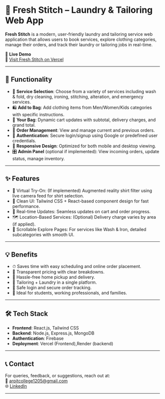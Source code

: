 # 🧼 Fresh Stitch – Laundry & Tailoring Web App

**Fresh Stitch** is a modern, user-friendly laundry and tailoring service web application that allows users to book services, explore clothing categories, manage their orders, and track their laundry or tailoring jobs in real-time.

🚀 **Live Demo**  
🔗 [Visit Fresh Stitch on Vercel](https://fresh-stitch.vercel.app/)

---

## 🔧 Functionality

- 👕 **Service Selection**: Choose from a variety of services including wash & fold, dry cleaning, ironing, stitching, alteration, and emergency services.
- 🛍️ **Add to Bag**: Add clothing items from Men/Women/Kids categories with specific instructions.
- 🛒 **Your Bag**: Dynamic cart updates with subtotal, delivery charges, and grand total.
- 📅 **Order Management**: View and manage current and previous orders.
- 🔐 **Authentication**: Secure login/signup using Google or predefined user credentials.
- 📱 **Responsive Design**: Optimized for both mobile and desktop viewing.
- 🎛️ **Admin Panel** (optional if implemented): View incoming orders, update status, manage inventory.

---

## ✨ Features

- 📸 Virtual Try-On: (If implemented) Augmented reality shirt filter using live camera feed for shirt selection.
- 🎨 Clean UI: Tailwind CSS + React-based component design for fast performance.
- 🔄 Real-time Updates: Seamless updates on cart and order progress.
- 🗺️ Location-Based Services: (Optional) Delivery charge varies by area (if applied).
- 🔁 Scrollable Explore Pages: For services like Wash & Iron, detailed subcategories with smooth UI.

---

## 💡 Benefits

- ⏱ Saves time with easy scheduling and online order placement.
- 💸 Transparent pricing with clear breakdowns.
- 🚚 Hassle-free home pickup and delivery.
- 🔧 Tailoring + Laundry in a single platform.
- 🔐 Safe login and secure order tracking.
- 🎯 Ideal for students, working professionals, and families.

---

## 🛠️ Tech Stack

- **Frontend**: React.js, Tailwind CSS
- **Backend**: Node.js, Express.js, MongoDB
- **Authentication**: Firebase 
- **Deployment**: Vercel (Frontend),Render (backend)

---

## 📞 Contact

For queries, feedback, or suggestions, reach out at:  
📧 arpitcollege1205@gmail.com  
🌐 [LinkedIn](https://www.linkedin.com/in/arpit-srivastava-0b58b5286/)

---



